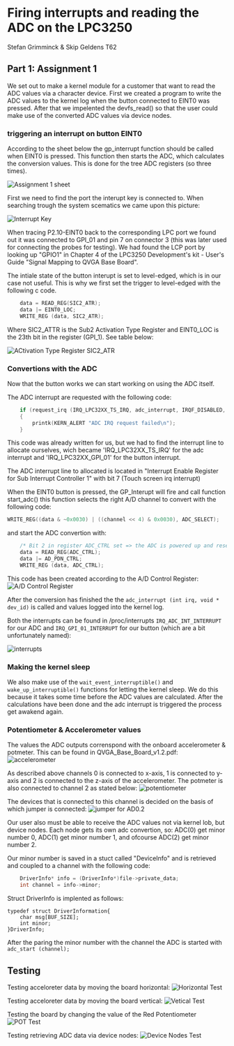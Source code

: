 # Firing interrupts and reading the ADC on the LPC3250
Stefan Grimminck & Skip Geldens
T62

## Part 1: Assignment 1 
We set out to make a kernel module for a customer that want to read the ADC values via a character device. First we created a program to write the ADC values to the kernel log when the button connected to EINT0 was pressed. After that we impelented the devfs_read() so that the user could make use of the converted ADC values via device nodes.

### triggering an interrupt on button EINT0
According to the sheet below the gp_interrupt function should be called when EINT0 is pressed. This function then starts the ADC, which calculates the conversion values. This is done for the tree ADC registers (so three times).

![Assignment 1 sheet](images/assignment_1_sheet.png)

First we need to find the port the interupt key is connected to. When searching trough the system scematics we came upon this picture:

![Interrupt Key](images/Interrupt_key_p2.10.png)

When tracing P2.10-EINT0 back to the corresponding LPC port we found out it was connected to GPI_01 and pin 7 on connector 3 (this was later used for connecting the probes for testing). We had found the LCP port by looking up "GPIO1" in Chapter 4 of the LPC3250 Development's kit - User's Guide "Signal Mapping to QVGA Base Board".

The intiale state of the button interupt is set to level-edged, which is in our case not useful. This is why we first set the trigger to level-edged with the following c code.
```c
	data = READ_REG(SIC2_ATR);
	data |= EINT0_LOC;
	WRITE_REG (data, SIC2_ATR);
 ``` 
 Where SIC2_ATTR is the Sub2 Activation Type Register and EINT0_LOC is the 23th bit in the register (GPI_1). See table below:
 
 ![ACtivation Type Register SIC2_ATR](images/Activation_Type_Register.png)
 
 ### Convertions with the ADC
 Now that the button works we can start working on using the ADC itself.

The ADC interrupt are requested with the following code:
```c
    if (request_irq (IRQ_LPC32XX_TS_IRQ, adc_interrupt, IRQF_DISABLED, "IRQ_ADC_INT_INTERRUPT", NULL) != 0)
    {
        printk(KERN_ALERT "ADC IRQ request failed\n");
    }
  ```
This code was already written for us, but we had to find the interrupt line to allocate ourselves, wich became 'IRQ_LPC32XX_TS_IRQ' for the adc interrupt and 'IRQ_LPC32XX_GPI_01' for the button interrupt.

The ADC interrupt line to allocated is located in "Interrupt Enable Register for Sub Interrupt Controller 1"  with bit 7 (Touch screen irq interrupt)

When the EINT0 button is pressed, the GP_Interupt will fire and call function start_adc() this function selects the right A/D channel to convert with the following code:
```c
WRITE_REG((data & ~0x0030) | ((channel << 4) & 0x0030), ADC_SELECT);
```
and start the ADC convertion with:
```c
    /* Bit 2 in register ADC_CTRL set => the ADC is powered up and reset */
   	data = READ_REG(ADC_CTRL);
	data |= AD_PDN_CTRL;
	WRITE_REG (data, ADC_CTRL);
```
This code has been created according to the A/D Control Register:
![A/D Control Register](images/AD_control_register.png)

After the conversion has finished the the `adc_interrupt (int irq, void * dev_id)` is called and values logged into the kernel log.

Both the interrupts can be found in /proc/interrupts `IRQ_ADC_INT_INTERRUPT` for our ADC and `IRQ_GPI_01_INTERRUPT` for our button (which are a bit unfortunately named):

![interrupts](images/adc_interrupts.png)

### Making the kernel sleep
We also make use of the `wait_event_interruptible()` and `wake_up_interruptible()` functions for letting the kernel sleep. We do this because it takes some time before the ADC values are calculated. After the calculations have been done and the adc interrupt is triggered the process get awakend again.

### Potentiometer & Accelerometer values

The values the ADC outputs correnspond with the onboard accelerometer & potmeter. This can be found in QVGA_Base_Board_v1.2.pdf:
![accelerometer](images/accelerometer.png)

As described above channels 0 is connected to x-axis, 1 is connected to y-axis and 2 is connected to the z-axis of the accelerometer.
The potmeter is also connected to channel 2 as stated below:
![potentiometer](images/potmeter.png?raw=true)

The devices that is connected to this channel is decided on the basis of which jumper is connected:
![jumper for AD0.2](images/jumpers.png)




Our user also must be able to receive the ADC values not via kernel lob, but device nodes. Each node gets its own adc convertion, so: ADC(0) get minor number 0,  ADC(1) get minor number 1, and ofcourse  ADC(2) get minor number 2.

Our minor number is saved in a stuct called "DeviceInfo" and is retrieved and coupled to a channel with the following code:
```c
	DriverInfo* info = (DriverInfo*)file->private_data;
	int channel = info->minor;
```

Struct DriverInfo is implented as follows:
```
typedef struct DriverInformation{
	char msg[BUF_SIZE];
	int minor;
}DriverInfo;
```
After the paring the minor number with the channel the ADC is started with `adc_start (channel);`




## Testing

Testing acceloreter data by moving the board horizontal:
![Horizontal Test](images/SIDEWAYS_test.png)

Testing acceloreter data by moving the board vertical:
![Vetical Test](images/HORIZONTAL_test.png)

Testing the board by changing the value of the Red Potentiometer
![POT Test](images/POT_test.png)

Testing retrieving ADC data via device nodes:
![Device Nodes Test](images/Device_NODES.png)



